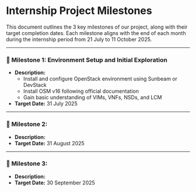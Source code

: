 # Internship Project Milestones

This document outlines the 3 key milestones of our project, along with their target completion dates. Each milestone aligns with the end of each month during the internship period from 21 July to 11 October 2025.

---

### 🚩 Milestone 1: Environment Setup and Initial Exploration
- **Description:**
  - Install and configure OpenStack environment using Sunbeam or DevStack
  - Install OSM v16 following official documentation
  - Gain basic understanding of VIMs, VNFs, NSDs, and LCM
- **Target Date:** 31 July 2025

---

### 🚩 Milestone 2:
- **Description:**
- **Target Date:** 31 August 2025

---

### 🚩 Milestone 3:
- **Description:**
- **Target Date:** 30 September 2025
